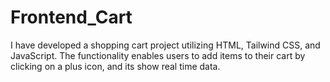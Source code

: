 # Frontend_Cart
I have developed a shopping cart project utilizing HTML, Tailwind CSS, and JavaScript. The functionality enables users to add items to their cart by clicking on a plus icon, and its show real time data.
